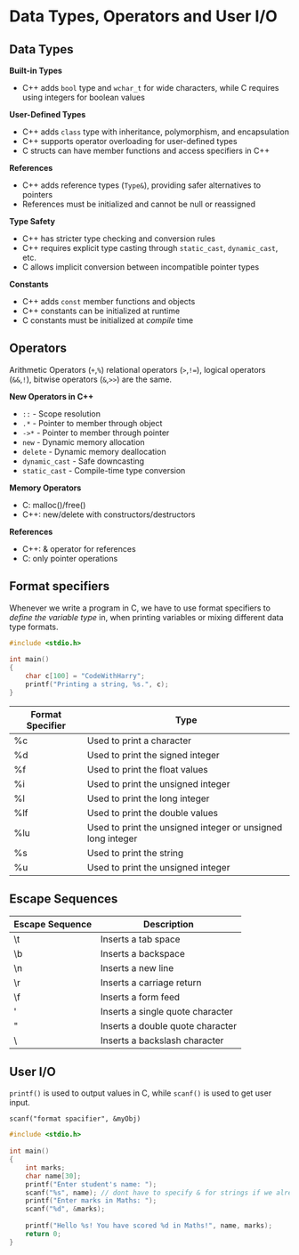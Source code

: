 # Data Types, Operators and User I/O

## Data Types

**Built-in Types**
- C++ adds `bool` type and `wchar_t` for wide characters, while C requires using integers for boolean values

**User-Defined Types**
- C++ adds `class` type with inheritance, polymorphism, and encapsulation
- C++ supports operator overloading for user-defined types
- C structs can have member functions and access specifiers in C++

**References**
- C++ adds reference types (`Type&`), providing safer alternatives to pointers
- References must be initialized and cannot be null or reassigned

**Type Safety**
- C++ has stricter type checking and conversion rules
- C++ requires explicit type casting through `static_cast`, `dynamic_cast`, etc.
- C allows implicit conversion between incompatible pointer types

**Constants**
- C++ adds `const` member functions and objects
- C++ constants can be initialized at runtime
- C constants must be initialized at *compile* time


## Operators

Arithmetic Operators (`+`,`%`) relational operators (`>`,`!=`), logical operators (`&&`,`!`), bitwise operators (`&`,`>>`) are the same.

**New Operators in C++**
- `::` - Scope resolution 
- `.*` - Pointer to member through object
- `->*` - Pointer to member through pointer
- `new` - Dynamic memory allocation
- `delete` - Dynamic memory deallocation
- `dynamic_cast` - Safe downcasting
- `static_cast` - Compile-time type conversion

**Memory Operators**
- C: malloc()/free()
- C++: new/delete with constructors/destructors

**References**
- C++: & operator for references
- C: only pointer operations

## Format specifiers

Whenever we write a program in C, we have to use format specifiers to *define the variable type* in, when printing variables or mixing different data type formats.

```C
#include <stdio.h>
 
int main()
{
    char c[100] = "CodeWithHarry";
    printf("Printing a string, %s.", c);
}
```

| Format Specifier | Type |
|-----------------|------|
| %c | Used to print a character |
| %d | Used to print the signed integer |
| %f | Used to print the float values |
| %i | Used to print the unsigned integer |
| %l | Used to print the long integer |
| %lf | Used to print the double values |
| %lu | Used to print the unsigned integer or unsigned long integer |
| %s | Used to print the string |
| %u | Used to print the unsigned integer |

## Escape Sequences

| Escape Sequence | Description |
|-----------------|-------------|
| \t | Inserts a tab space |
| \b | Inserts a backspace |
| \n | Inserts a new line |
| \r | Inserts a carriage return |
| \f | Inserts a form feed |
| \' | Inserts a single quote character |
| \" | Inserts a double quote character |
| \\ | Inserts a backslash character |

## User I/O

`printf()` is used to output values in C, while `scanf()` is used to get user input.

```
scanf("format spacifier", &myObj)
```

```C
#include <stdio.h>
 
int main()
{
    int marks;
    char name[30];
    printf("Enter student's name: ");
    scanf("%s", name); // dont have to specify & for strings if we already specify the size of strings. this is exception
    printf("Enter marks in Maths: ");
    scanf("%d", &marks);
 
    printf("Hello %s! You have scored %d in Maths!", name, marks);
    return 0;
}
```